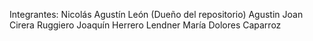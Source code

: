 Integrantes:
Nicolás Agustín León (Dueño del repositorio)
Agustin Joan Cirera Ruggiero
Joaquín Herrero Lendner
María Dolores Caparroz
